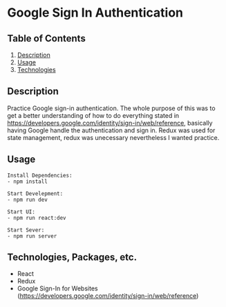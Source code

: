 # Google Sign In Authentication

## Table of Contents

1. [Description](#Description)
2. [Usage](#Usage)
3. [Technologies](#Technologies)


## Description

Practice Google sign-in authentication. The whole purpose of this was to get a better understanding of how to do everything stated in https://developers.google.com/identity/sign-in/web/reference, basically having Google handle the authentication and sign in. Redux was used for state management, redux was unecessary nevertheless I wanted practice.

## Usage
```
Install Dependencies:
- npm install

Start Develepment:
- npm run dev

Start UI:
- npm run react:dev

Start Sever:
- npm run server
```

## Technologies, Packages, etc.

- React
- Redux
- Google Sign-In for Websites (https://developers.google.com/identity/sign-in/web/reference)